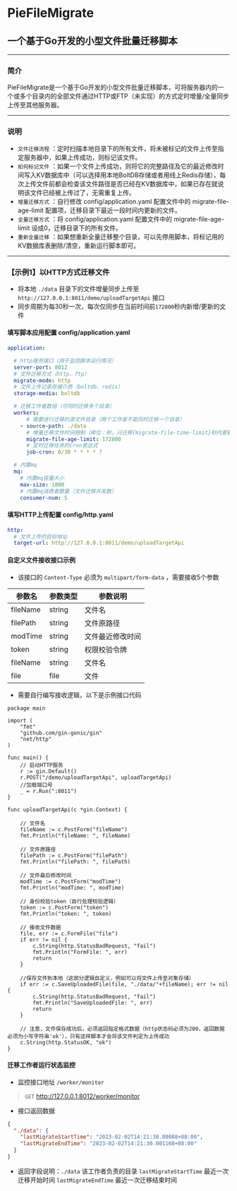 # PieFileMigrate 
## 一个基于Go开发的小型文件批量迁移脚本

***

### 简介

PieFileMigrate是一个基于Go开发的小型文件批量迁移脚本，可将服务器内的一个或多个目录内的全部文件通过HTTP或FTP（未实现）的方式定时增量/全量同步上传至其他服务器。

***

### 说明

* `文件迁移流程` ：定时扫描本地目录下的所有文件，将未被标记的文件上传至指定服务器中，如果上传成功，则标记该文件。
* `如何标记文件` ：如果一个文件上传成功，则将它的完整路径及它的最近修改时间写入KV数据库中（可以选择用本地BoltDB存储或者用线上Redis存储），每次上传文件前都会检查该文件路径是否已经在KV数据库中，如果已存在就说明该文件已经被上传过了，无需重复上传。
* `增量迁移方式` ：自行修改 config/application.yaml 配置文件中的 migrate-file-age-limit 配置项，迁移目录下最近一段时间内更新的文件。
* `全量迁移方式` ：将 config/application.yaml 配置文件中的 migrate-file-age-limit 设成0，迁移目录下的所有文件。
* `重新全量迁移` ：如果想重新全量迁移整个目录，可以先停用脚本，将标记用的KV数据库表删除/清空，重新运行脚本即可。

***

### 【示例1】以HTTP方式迁移文件

* 将本地 `./data` 目录下的文件增量同步上传至 `http://127.0.0.1:8011/demo/uploadTargetApi` 接口
* 同步周期为每30秒一次，每次仅同步在当前时间前`172800`秒内新增/更新的文件

#### 填写脚本应用配置 config/application.yaml

```yaml
application:

  # http服务端口（用于监控脚本运行情况）
  server-port: 8012
  # 文件迁移方式（http、ftp）
  migrate-mode: http
  # 文件上传记录存储介质（boltdb、redis）
  storage-media: boltdb

  # 迁移工作者数组（可同时迁移多个目录）
  workers:
      # 需要进行迁移的源文件目录（两个工作者不能同时迁移一个目录）
    - source-path: ./data
      # 增量迁移文件时间限制（单位：秒，只迁移{migrate-file-time-limit}秒内更新的文件）
      migrate-file-age-limit: 172800
      # 定时迁移任务的cron表达式
      job-cron: 0/30 * * * * ?

  # 内置mq
  mq:
    # 内置mq容量大小
    max-size: 1000
    # 内置mq消费者数量（文件迁移并发数）
    consumer-num: 5
```

#### 填写HTTP上传配置 config/http.yaml

```yaml
http:
  # 文件上传的目标地址
  target-url: http://127.0.0.1:8011/demo/uploadTargetApi
```

#### 自定义文件接收接口示例

* 该接口的 `Content-Type` 必须为 `multipart/form-data` ，需要接收5个参数

| 参数名      | 参数类型   | 参数说明     |
|----------|--------|----------|
| fileName | string | 文件名      |
| filePath | string | 文件原路径    |
| modTime  | string | 文件最近修改时间 |
| token    | string | 权限校验令牌   |
| fileName | string | 文件名      |
| file     | file   | 文件       |

* 需要自行编写接收逻辑，以下是示例接口代码

```
package main

import (
	"fmt"
	"github.com/gin-gonic/gin"
	"net/http"
)

func main() {
	// 启动HTTP服务
	r := gin.Default()
	r.POST("/demo/uploadTargetApi", uploadTargetApi)
	//加载端口号
	_ = r.Run(":8011")
}

func uploadTargetApi(c *gin.Context) {

	// 文件名
	fileName := c.PostForm("fileName")
	fmt.Println("fileName: ", fileName)

	// 文件原路径
	filePath := c.PostForm("filePath")
	fmt.Println("filePath: ", filePath)

	// 文件最后修改时间
	modTime := c.PostForm("modTime")
	fmt.Println("modTime: ", modTime)

	// 身份校验token（自行处理校验逻辑）
	token := c.PostForm("token")
	fmt.Println("token: ", token)

	// 接收文件数据
	file, err := c.FormFile("file")
	if err != nil {
		c.String(http.StatusBadRequest, "fail")
		fmt.Println("FormFile: ", err)
		return
	}
	
	//保存文件到本地（这部分逻辑自定义，例如可以将文件上传至对象存储）
	if err := c.SaveUploadedFile(file, "./data/"+fileName); err != nil {
		c.String(http.StatusBadRequest, "fail")
		fmt.Println("SaveUploadedFile: ", err)
		return
	}
	
	// 注意，文件保存成功后，必须返回指定格式数据（http状态码必须为200，返回数据必须为小写字符串'ok'），只有这样脚本才会将该文件判定为上传成功
	c.String(http.StatusOK, "ok")
}
```

#### 迁移工作者运行状态监控

* 监控接口地址 `/worker/monitor`

> `GET` http://127.0.0.1:8012/worker/monitor

* 接口返回数据

```json
{
  "./data": {
    "lastMigrateStartTime": "2023-02-02T14:21:30.00088+08:00",
    "lastMigrateEndTime": "2023-02-02T14:21:30.001168+08:00"
  }
}
```

* 返回字段说明：`./data` 该工作者负责的目录 `lastMigrateStartTime` 最近一次迁移开始时间 `lastMigrateEndTime` 最近一次迁移结束时间
